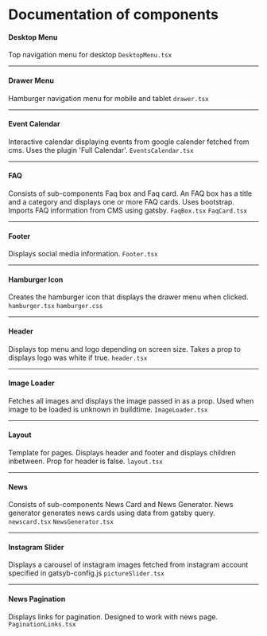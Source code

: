 # Documentation of components

#### Desktop Menu
Top navigation menu for desktop
`DesktopMenu.tsx`

---

#### Drawer Menu
Hamburger navigation menu for mobile and tablet
`drawer.tsx`

---

#### Event Calendar
Interactive calendar displaying events from google calender fetched from cms. Uses the plugin 'Full Calendar'.
`EventsCalendar.tsx`

---

#### FAQ
Consists of sub-components Faq box and Faq card. An FAQ box has a title and a category and displays one or more FAQ cards. Uses bootstrap. Imports FAQ information from CMS using gatsby.
`FaqBox.tsx`
`FaqCard.tsx`

---

#### Footer
Displays social media information. 
`Footer.tsx`

--- 

#### Hamburger Icon
Creates the hamburger icon that displays the drawer menu when clicked.
`hamburger.tsx`
`hamburger.css`

---

#### Header
Displays top menu and logo depending on screen size. Takes a prop to displays logo was white if true.
`header.tsx`

---

#### Image Loader
Fetches all images and displays the image passed in as a prop. Used when image to be loaded is unknown in buildtime. 
`ImageLoader.tsx`

---

#### Layout
Template for pages. Displays header and footer and displays children inbetween. Prop for header is false. 
`layout.tsx`

---

#### News
Consists of sub-components News Card and News Generator. News generator generates news cards using data from gatsby query.
`newscard.tsx`
`NewsGenerator.tsx`

---

#### Instagram Slider
Displays a carousel of instagram images fetched from instagram account specified in gatsyb-config.js
`pictureSlider.tsx`

---

#### News Pagination
Displays links for pagination. Designed to work with news page. 
`PaginationLinks.tsx`